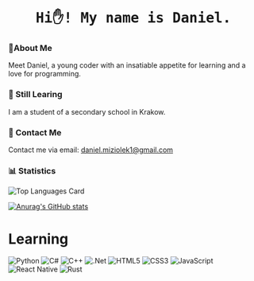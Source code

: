 <h1 align="center">
  <samp>Hi✋! My name is Daniel.</samp>
</h1>

### 📜About Me
Meet Daniel, a young coder with an insatiable appetite for learning and a love for programming.
### 🌱 Still Learing
I am a student of a secondary school in Krakow.
### 📨 Contact Me
Contact me via email: daniel.miziolek1@gmail.com
### 📊 Statistics
![Top Languages Card](https://github-readme-stats.vercel.app/api/top-langs/?username=Daniel-Miziolek&layout=compact&theme=radical)


[![Anurag's GitHub stats](https://github-readme-stats.vercel.app/api?username=Daniel-Miziolek&show_icons=true&theme=radical)](https://github.com/anuraghazra/github-readme-stats)

# Learning




![Python](https://img.shields.io/badge/python-3670A0?style=for-the-badge&logo=python&logoColor=ffdd54) ![C#](https://img.shields.io/badge/c%23-%23239120.svg?style=for-the-badge&logo=c-sharp&logoColor=white) ![C++](https://img.shields.io/badge/c++-%2300599C.svg?style=for-the-badge&logo=c%2B%2B&logoColor=white) ![.Net](https://img.shields.io/badge/.NET-5C2D91?style=for-the-badge&logo=.net&logoColor=white) ![HTML5](https://img.shields.io/badge/html5-%23E34F26.svg?style=for-the-badge&logo=html5&logoColor=white) ![CSS3](https://img.shields.io/badge/css3-%231572B6.svg?style=for-the-badge&logo=css3&logoColor=white) ![JavaScript](https://img.shields.io/badge/javascript-%23323330.svg?style=for-the-badge&logo=javascript&logoColor=%23F7DF1E)   ![React Native](https://img.shields.io/badge/react_native-%2320232a.svg?style=for-the-badge&logo=react&logoColor=%2361DAFB) ![Rust](https://img.shields.io/badge/rust-%23000000.svg?style=for-the-badge&logo=rust&logoColor=white)


















 




